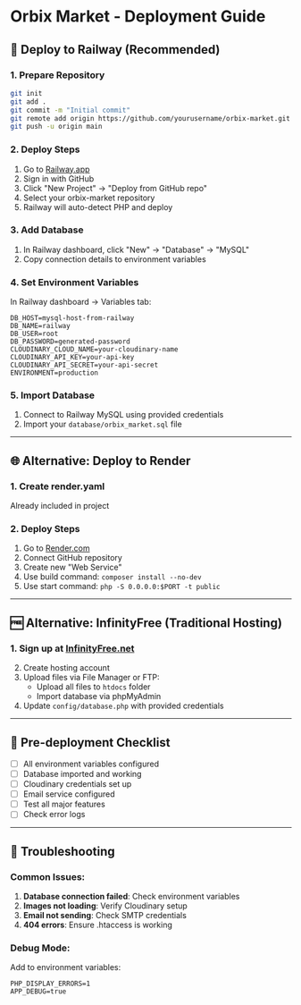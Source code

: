 # Orbix Market - Deployment Guide

## 🚀 Deploy to Railway (Recommended)

### 1. Prepare Repository
```bash
git init
git add .
git commit -m "Initial commit"
git remote add origin https://github.com/yourusername/orbix-market.git
git push -u origin main
```

### 2. Deploy Steps
1. Go to [Railway.app](https://railway.app)
2. Sign in with GitHub
3. Click "New Project" → "Deploy from GitHub repo"
4. Select your orbix-market repository
5. Railway will auto-detect PHP and deploy

### 3. Add Database
1. In Railway dashboard, click "New" → "Database" → "MySQL"
2. Copy connection details to environment variables

### 4. Set Environment Variables
In Railway dashboard → Variables tab:
```
DB_HOST=mysql-host-from-railway
DB_NAME=railway
DB_USER=root
DB_PASSWORD=generated-password
CLOUDINARY_CLOUD_NAME=your-cloudinary-name
CLOUDINARY_API_KEY=your-api-key
CLOUDINARY_API_SECRET=your-api-secret
ENVIRONMENT=production
```

### 5. Import Database
1. Connect to Railway MySQL using provided credentials
2. Import your `database/orbix_market.sql` file

---

## 🌐 Alternative: Deploy to Render

### 1. Create render.yaml
Already included in project

### 2. Deploy Steps
1. Go to [Render.com](https://render.com)
2. Connect GitHub repository
3. Create new "Web Service"
4. Use build command: `composer install --no-dev`
5. Use start command: `php -S 0.0.0.0:$PORT -t public`

---

## 🆓 Alternative: InfinityFree (Traditional Hosting)

### 1. Sign up at [InfinityFree.net](https://infinityfree.net)
2. Create hosting account
3. Upload files via File Manager or FTP:
   - Upload all files to `htdocs` folder
   - Import database via phpMyAdmin
4. Update `config/database.php` with provided credentials

---

## 📝 Pre-deployment Checklist

- [ ] All environment variables configured
- [ ] Database imported and working
- [ ] Cloudinary credentials set up
- [ ] Email service configured
- [ ] Test all major features
- [ ] Check error logs

---

## 🔧 Troubleshooting

### Common Issues:
1. **Database connection failed**: Check environment variables
2. **Images not loading**: Verify Cloudinary setup
3. **Email not sending**: Check SMTP credentials
4. **404 errors**: Ensure .htaccess is working

### Debug Mode:
Add to environment variables:
```
PHP_DISPLAY_ERRORS=1
APP_DEBUG=true
```
